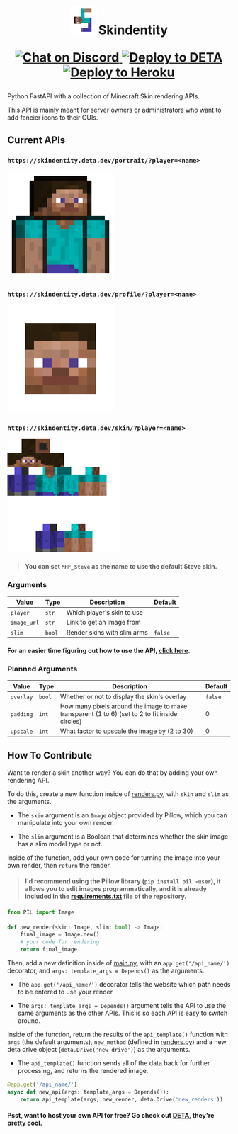 <h1>
  <p align="center">
    <img alt="Skindentity" src="icon.png">Skindentity
  </p>

  <p align="center">
    <a href="https://discord.gg/dmKMAMf">
      <img alt="Chat on Discord" src="https://img.shields.io/discord/627924293363171374?color=7289da&label=Chat%20on%20Discord">
    </a>
    <a href="https://go.deta.dev/deploy">
      <img alt="Deploy to DETA" src="https://img.shields.io/badge/Deploy%20to-DETA-%23D53AA2">
    </a>
    <a href="https://heroku.com/deploy">
      <img alt="Deploy to Heroku" src="https://img.shields.io/badge/Deploy%20to-Heroku-%237056BF" />
    </a>
  </p>
</h1>

Python FastAPI with a collection of Minecraft Skin rendering APIs.

This API is mainly meant for server owners or administrators who want to add fancier icons to their GUIs.

## Current APIs

### `https://skindentity.deta.dev/portrait/?player=<name>`
![preview](previews/portrait.png)

### `https://skindentity.deta.dev/profile/?player=<name>`
![preview](previews/profile.png)

### `https://skindentity.deta.dev/skin/?player=<name>`
![preview](previews/skin.png)

> #### You can set `MHF_Steve` as the name to use the default Steve skin.

### Arguments

|Value|Type|Description|Default|
|-|-|-|-|
|`player`|`str`|Which player's skin to use
|`image_url`|`str`|Link to get an image from
|`slim`|`bool`|Render skins with slim arms|`false`

#### For an easier time figuring out how to use the API, [click here](https://skindentity.deta.dev/docs).

### Planned Arguments

|Value|Type|Description|Default|
|-|-|-|-|
|`overlay`|`bool`|Whether or not to display the skin's overlay|`false`
|`padding`|`int`|How many pixels around the image to make transparent (1 to 6) (set to 2 to fit inside circles)|0
|`upscale`|`int`|What factor to upscale the image by (2 to 30)|0

## How To Contribute

Want to render a skin another way? You can do that by adding your own rendering API.

To do this, create a new function inside of [renders.py](renders.py), with `skin` and `slim` as the arguments.

- The `skin` argument is an `Image` object provided by Pillow, which you can manipulate into your own render.

- The `slim` argument is a Boolean that determines whether the skin image has a slim model type or not.

Inside of the function, add your own code for turning the image into your own render, then `return` the render.

> #### I'd recommend using the Pillow library (`pip install pil -user`), it allows you to edit images programmatically, and it is already included in the [requirements.txt](requirements.txt) file of the repository.

```py
from PIL import Image

def new_render(skin: Image, slim: bool) -> Image:
    final_image = Image.new()
    # your code for rendering
    return final_image
```

Then, add a new definition inside of [main.py](main.py), with an `app.get('/api_name/')` decorator, and `args: template_args = Depends()` as the arguments.

- The `app.get('/api_name/')` decorator tells the website which path needs to be entered to use your render.

- The `args: template_args = Depends()` argument tells the API to use the same arguments as the other APIs. This is so each API is easy to switch around.

Inside of the function, return the results of the `api_template()` function with `args` (the default arguments), `new_method` (defined in [renders.py](renders.py)) and a new deta drive object (`deta.Drive('new drive')`) as the arguments.

- The `api_template()` function sends all of the data back for further processing, and returns the rendered image.

```py
@app.get('/api_name/')
async def new_api(args: template_args = Depends()):
    return api_template(args, new_render, deta.Drive('new_renders'))
```

#### Psst, want to host your own API for free? Go check out [DETA](https://www.deta.sh/), they're pretty cool.
